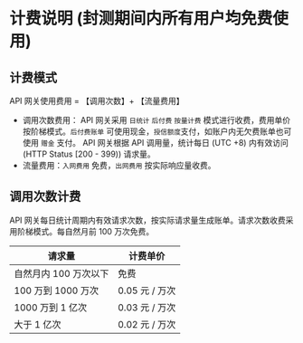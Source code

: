 # 计费说明 (封测期间内所有用户均免费使用)

## 计费模式
API 网关使用费用 = 【调用次数】+ 【流量费用】

* 调用次数费用： API 网关采用 `日统计` `后付费` `按量计费` 模式进行收费，费用单价按阶梯模式。`后付费账单` 可使用现金，`授信额度`支付，如账户内无欠费账单也可使用
`赠金` 支付。 API 网关根据 API 调用量，统计每日 (UTC +8) 内有效访问(HTTP Status [200 - 399)) 请求量。
* 流量费用：`入网费用` 免费，`出网费用` 按实际响应量收费。


## 调用次数计费
API 网关每日统计周期内有效请求次数，按实际请求量生成账单。请求次数收费采用阶梯模式。每自然月前 100 万次免费。

|  请求量  | 计费单价 |
| --------| -------- |
| 自然月内 100 万次以下 | 免费 |
| 100 万到 1000 万次 | 0.05 元 / 万次 |
| 1000 万到 1 亿次 | 0.03 元 / 万次 |
| 大于 1 亿次 | 0.02 元 / 万次 |
